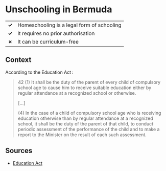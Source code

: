 # Unschooling in Bermuda
| | |
|-|-|
| __✓__ | Homeschooling is a legal form of schooling |
| __✓__ | It requires no prior authorisation |
| __✗__ | It can be curriculum-free |


## Context
According to the Education Act :
> 42 (1) It shall be the duty of the parent of every child of compulsory school age
> to cause him to receive suitable education either by regular attendance at a recognized school or otherwise.
> 
> […]
> 
> (4) In the case of a child of compulsory school age who is receiving education otherwise than by regular attendance at a recognized school,
> it shall be the duty of the parent of that child,
> to conduct periodic assessment of the performance of the child and to make a report to the Minister on the result of each such assessment.
> 
## Sources

* [Education Act](http://www.bermudalaws.bm/laws/Consolidated%20Laws/Education%20Act%201996.pdf)
